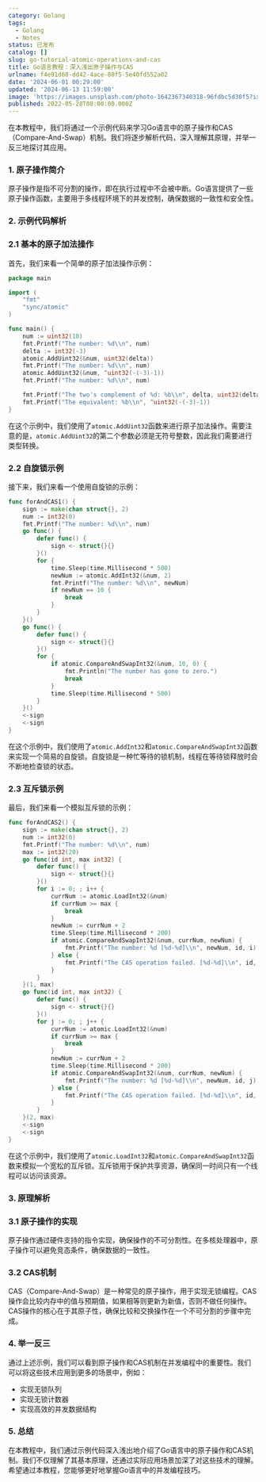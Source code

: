 ```yaml
---
category: Golang
tags:
  - Golang
  - Notes
status: 已发布
catalog: []
slug: go-tutorial-atomic-operations-and-cas
title: Go语言教程：深入浅出原子操作与CAS
urlname: f4e91d60-dd42-4ace-80f5-5e40fd552a02
date: '2024-06-01 00:29:00'
updated: '2024-06-13 11:59:00'
image: 'https://images.unsplash.com/photo-1642367340318-96fdbc5d30f5?ixlib=rb-4.0.3&q=85&fm=jpg&crop=entropy&cs=srgb'
published: 2022-05-28T08:00:00.000Z
---
```


在本教程中，我们将通过一个示例代码来学习Go语言中的原子操作和CAS（Compare-And-Swap）机制。我们将逐步解析代码，深入理解其原理，并举一反三地探讨其应用。


### 1. 原子操作简介


原子操作是指不可分割的操作，即在执行过程中不会被中断。Go语言提供了一些原子操作函数，主要用于多线程环境下的并发控制，确保数据的一致性和安全性。


### 2. 示例代码解析


### 2.1 基本的原子加法操作


首先，我们来看一个简单的原子加法操作示例：


```go
package main

import (
	"fmt"
	"sync/atomic"
)

func main() {
	num := uint32(18)
	fmt.Printf("The number: %d\\n", num)
	delta := int32(-3)
	atomic.AddUint32(&num, uint32(delta))
	fmt.Printf("The number: %d\\n", num)
	atomic.AddUint32(&num, ^uint32(-(-3)-1))
	fmt.Printf("The number: %d\\n", num)

	fmt.Printf("The two's complement of %d: %b\\n", delta, uint32(delta))
	fmt.Printf("The equivalent: %b\\n", ^uint32(-(-3)-1))
}
```


在这个示例中，我们使用了`atomic.AddUint32`函数来进行原子加法操作。需要注意的是，`atomic.AddUint32`的第二个参数必须是无符号整数，因此我们需要进行类型转换。


### 2.2 自旋锁示例


接下来，我们来看一个使用自旋锁的示例：


```go
func forAndCAS1() {
	sign := make(chan struct{}, 2)
	num := int32(0)
	fmt.Printf("The number: %d\\n", num)
	go func() {
		defer func() {
			sign <- struct{}{}
		}()
		for {
			time.Sleep(time.Millisecond * 500)
			newNum := atomic.AddInt32(&num, 2)
			fmt.Printf("The number: %d\\n", newNum)
			if newNum == 10 {
				break
			}
		}
	}()
	go func() {
		defer func() {
			sign <- struct{}{}
		}()
		for {
			if atomic.CompareAndSwapInt32(&num, 10, 0) {
				fmt.Println("The number has gone to zero.")
				break
			}
			time.Sleep(time.Millisecond * 500)
		}
	}()
	<-sign
	<-sign
}
```


在这个示例中，我们使用了`atomic.AddInt32`和`atomic.CompareAndSwapInt32`函数来实现一个简易的自旋锁。自旋锁是一种忙等待的锁机制，线程在等待锁释放时会不断地检查锁的状态。


### 2.3 互斥锁示例


最后，我们来看一个模拟互斥锁的示例：


```go
func forAndCAS2() {
	sign := make(chan struct{}, 2)
	num := int32(0)
	fmt.Printf("The number: %d\\n", num)
	max := int32(20)
	go func(id int, max int32) {
		defer func() {
			sign <- struct{}{}
		}()
		for i := 0; ; i++ {
			currNum := atomic.LoadInt32(&num)
			if currNum >= max {
				break
			}
			newNum := currNum + 2
			time.Sleep(time.Millisecond * 200)
			if atomic.CompareAndSwapInt32(&num, currNum, newNum) {
				fmt.Printf("The number: %d [%d-%d]\\n", newNum, id, i)
			} else {
				fmt.Printf("The CAS operation failed. [%d-%d]\\n", id, i)
			}
		}
	}(1, max)
	go func(id int, max int32) {
		defer func() {
			sign <- struct{}{}
		}()
		for j := 0; ; j++ {
			currNum := atomic.LoadInt32(&num)
			if currNum >= max {
				break
			}
			newNum := currNum + 2
			time.Sleep(time.Millisecond * 200)
			if atomic.CompareAndSwapInt32(&num, currNum, newNum) {
				fmt.Printf("The number: %d [%d-%d]\\n", newNum, id, j)
			} else {
				fmt.Printf("The CAS operation failed. [%d-%d]\\n", id, j)
			}
		}
	}(2, max)
	<-sign
	<-sign
}
```


在这个示例中，我们使用了`atomic.LoadInt32`和`atomic.CompareAndSwapInt32`函数来模拟一个宽松的互斥锁。互斥锁用于保护共享资源，确保同一时间只有一个线程可以访问该资源。


### 3. 原理解析


### 3.1 原子操作的实现


原子操作通过硬件支持的指令实现，确保操作的不可分割性。在多核处理器中，原子操作可以避免竞态条件，确保数据的一致性。


### 3.2 CAS机制


CAS（Compare-And-Swap）是一种常见的原子操作，用于实现无锁编程。CAS操作会比较内存中的值与预期值，如果相等则更新为新值，否则不做任何操作。CAS操作的核心在于其原子性，确保比较和交换操作在一个不可分割的步骤中完成。


### 4. 举一反三


通过上述示例，我们可以看到原子操作和CAS机制在并发编程中的重要性。我们可以将这些技术应用到更多的场景中，例如：

- 实现无锁队列
- 实现无锁计数器
- 实现高效的并发数据结构

### 5. 总结


在本教程中，我们通过示例代码深入浅出地介绍了Go语言中的原子操作和CAS机制。我们不仅理解了其基本原理，还通过实际应用场景加深了对这些技术的理解。希望通过本教程，您能够更好地掌握Go语言中的并发编程技巧。

